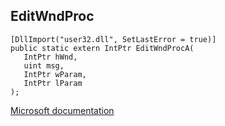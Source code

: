 ## EditWndProc

```
[DllImport("user32.dll", SetLastError = true)]
public static extern IntPtr EditWndProcA(
   IntPtr hWnd,
   uint msg,
   IntPtr wParam,
   IntPtr lParam
);
```

[Microsoft documentation](https://docs.microsoft.com/en-us/windows/win32/api/winuser/nf-winuser-editwndproca)
